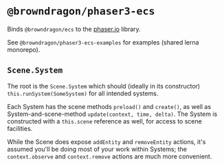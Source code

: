 # `@browndragon/phaser3-ecs`

Binds `@browndragon/ecs` to the [phaser.io]() library.

See `@browndragon/phaser3-ecs-examples` for examples (shared lerna monorepo).

## `Scene.System`
The root is the `Scene.System` which should (ideally in its constructor) `this.runSystem(SomeSystem)` for all intended systems.

Each System has the scene methods `preload()` and `create()`, as well as System-and-scene-method `update(context, time, delta)`. The System is constructed with a `this.scene` reference as well, for access to scene facilities.

While the Scene does expose `addEntity` and `removeEntity` actions, it's assumed you'll be doing most of your work within Systems; the `context.observe` and `context.remove` actions are much more convenient.